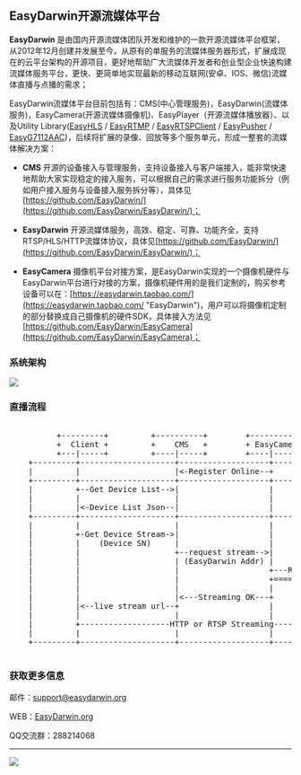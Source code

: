 ## EasyDarwin开源流媒体平台 ##

**EasyDarwin** 是由国内开源流媒体团队开发和维护的一款开源流媒体平台框架，从2012年12月创建并发展至今，从原有的单服务的流媒体服务器形式，扩展成现在的云平台架构的开源项目，更好地帮助广大流媒体开发者和创业型企业快速构建流媒体服务平台，更快、更简单地实现最新的移动互联网(安卓、IOS、微信)流媒体直播与点播的需求；

EasyDarwin流媒体平台目前包括有：CMS(中心管理服务)，EasyDarwin(流媒体服务)，EasyCamera(开源流媒体摄像机)、EasyPlayer（开源流媒体播放器）、以及Utility Library([EasyHLS](https://github.com/EasyDarwin/EasyHLS "EasyHLS") / [EasyRTMP](https://github.com/EasyDarwin/EasyRTMP "EasyRTMP") / [EasyRTSPClient](https://github.com/EasyDarwin/EasyRTSPClient "EasyRTSPClient") / [EasyPusher](https://github.com/EasyDarwin/EasyPusher "EasyPusher") / [EasyG7112AAC](https://github.com/EasyDarwin/EasyG7112AAC "EasyG7112AAC"))，后续将扩展的录像、回放等多个服务单元，形成一整套的流媒体解决方案：

- **CMS** 开源的设备接入与管理服务，支持设备接入与客户端接入，能非常快速地帮助大家实现稳定的接入服务，可以根据自己的需求进行服务功能拆分（例如用户接入服务与设备接入服务拆分等），具体见[https://github.com/EasyDarwin/](https://github.com/EasyDarwin/EasyDarwin/)；

- **EasyDarwin** 开源流媒体服务，高效、稳定、可靠、功能齐全，支持RTSP/HLS/HTTP流媒体协议，具体见[https://github.com/EasyDarwin/](https://github.com/EasyDarwin/EasyDarwin/)；

- **EasyCamera** 摄像机平台对接方案，是EasyDarwin实现的一个摄像机硬件与EasyDarwin平台进行对接的方案，摄像机硬件用的是我们定制的，购买参考设备可以在：[https://easydarwin.taobao.com/](https://easydarwin.taobao.com/ "EasyDarwin")，用户可以将摄像机定制的部分替换成自己摄像机的硬件SDK，具体接入方法见[https://github.com/EasyDarwin/EasyCamera](https://github.com/EasyDarwin/EasyCamera)；


### 系统架构
![](http://www.easydarwin.org/skin/easydarwin/images/architecture20150825.png)

### 直播流程

<pre>

          +---------+         +----------+        +------------+        +------------+
          +  Client +         +    CMS   +        + EasyCamera +        + EasyDarwin +
          +---|-----+         +----|-----+        +----|-------+        +------|-----+
    +---------+--------------------+-------------------+-----------------------+---------+
    |         |                    |<-Register Online--+                       |         |
    +---------+--------------------+-------------------+-----------------------+---------+
    |         +--Get Device List-->|                   |                       |         |
    |         |                    |                   |                       |         |
    |         |<-Device List Json--|                   |                       |         |
    +---------+--------------------+-------------------+-----------------------+---------+
    |         |                    |                   |                       |         |
    |         +-Get Device Stream->|                   |                       |         |
    |         |    (Device SN)     |                   |                       |         |
    |         |                    +--request stream-->|                       |         |
    |         |                    | (EasyDarwin Addr) |                       |         |
    |         |                    |                   +---RTSP Stream Push--->|         |
    |         |                    |                   +====RTP Streaming=====>|         |
    |         |                    |                   |                       |         |
    |         |                    |<---Streaming OK---+                       |         |
    |         |<--live stream url--+                   |                       |         |
    |         |                    |                   |                       |         |
    |         +-------------------HTTP or RTSP Streaming---------------------->|         |
    |         |                    |                   |                       |         |
    +---------+--------------------+-------------------+-----------------------+---------+

</pre>


### 获取更多信息 ###

邮件：[support@easydarwin.org](mailto:support@easydarwin.org) 

WEB：[EasyDarwin.org](http://www.easydarwin.org)

QQ交流群：288214068

---
![](http://www.easydarwin.org/skin/easydarwin/images/wx_qrcode.jpg)
